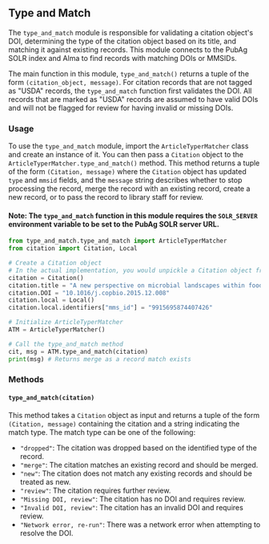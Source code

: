 ## Type and Match

The `type_and_match` module is responsible for validating a citation object's DOI, determining the type of the citation object based on its title, and matching it against existing records. This module connects to the PubAg SOLR index and Alma to find records with matching DOIs or MMSIDs.

The main function in this module, `type_and_match()` returns a tuple of the form `(citation_object, message)`. For citation records that are not tagged as "USDA" records, the `type_and_match` function first validates the DOI. All records that are marked as "USDA" records are assumed to have valid DOIs and will not be flagged for review for having invalid or missing DOIs.

### Usage

To use the `type_and_match` module, import the `ArticleTyperMatcher` class and create an instance of it. You can then pass a `Citation` object to the `ArticleTyperMatcher.type_and_match()` method. This method returns a tuple of the form `(Citation, message)` where the `Citation` object has updated `type` and `mmsid` fields, and the `message` string describes whether to stop processing the record, merge the record with an existing record, create a new record, or to pass the record to library staff for review.

#### Note: The `type_and_match` function in this module requires the `SOLR_SERVER` environment variable to be set to the PubAg SOLR server URL.

```python
from type_and_match.type_and_match import ArticleTyperMatcher
from citation import Citation, Local

# Create a Citation object
# In the actual implementation, you would unpickle a Citation object from the previous step
citation = Citation()
citation.title = "A new perspective on microbial landscapes within food production"
citation.DOI = "10.1016/j.copbio.2015.12.008"
citation.local = Local()
citation.local.identifiers["mms_id"] = "9915695874407426"

# Initialize ArticleTyperMatcher
ATM = ArticleTyperMatcher()

# Call the type_and_match method
cit, msg = ATM.type_and_match(citation)
print(msg) # Returns merge as a record match exists
```

### Methods

#### `type_and_match(citation)`

This method takes a `Citation` object as input and returns a tuple of the form `(Citation, message)` containing the citation and a string indicating the match type. The match type can be one of the following:
- `"dropped"`: The citation was dropped based on the identified type of the record.
- `"merge"`: The citation matches an existing record and should be merged.
- `"new"`: The citation does not match any existing records and should be treated as new.
- `"review"`: The citation requires further review.
- `"Missing DOI, review"`: The citation has no DOI and requires review.
- `"Invalid DOI, review"`: The citation has an invalid DOI and requires review.
- `"Network error, re-run"`: There was a network error when attempting to resolve the DOI.